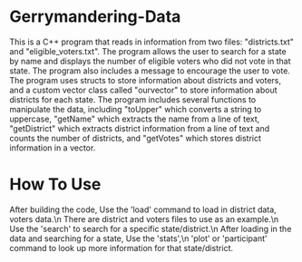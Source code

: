 # Gerrymandering-Data
This is a C++ program that reads in information from two files: "districts.txt" and "eligible_voters.txt". The program allows the user to search for a state by name and displays the number of eligible voters who did not vote in that state. The program also includes a message to encourage the user to vote. The program uses structs to store information about districts and voters, and a custom vector class called "ourvector" to store information about districts for each state. The program includes several functions to manipulate the data, including "toUpper" which converts a string to uppercase, "getName" which extracts the name from a line of text, "getDistrict" which extracts district information from a line of text and counts the number of districts, and "getVotes" which stores district information in a vector.

# How To Use
After building the code, Use the 'load' command to load in district data, voters data.\n
There are district and voters files to use as an example.\n
Use the 'search' to search for a specific state/district.\n
After loading in the data and searching for a state, Use the 'stats',\n
'plot' or 'participant' command to look up more information for that state/district.
